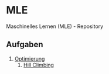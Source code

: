 # MLE
Maschinelles Lernen (MLE) - Repository

## Aufgaben

1. [Optimierung](optimierung)
    1. [Hill Climbing](optimierung/hill_climbing.py)
